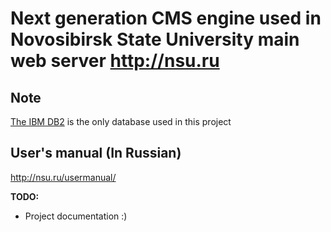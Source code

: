 # Next generation CMS engine used in Novosibirsk State University main web server http://nsu.ru 

## Note
[The IBM DB2](http://www-01.ibm.com/software/data/db2/express-c/index.html) is the only database used in this project 

## User's manual (In Russian)

http://nsu.ru/usermanual/

**TODO:**

* Project documentation :)
